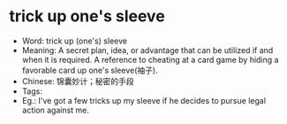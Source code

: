 # trick up one's sleeve

- Word: trick up (one's) sleeve
- Meaning: A secret plan, idea, or advantage that can be utilized if and when it is required. A reference to cheating at a card game by hiding a favorable card up one's sleeve(袖子).
- Chinese: 锦囊妙计；秘密的手段
- Tags: 
- Eg.: I've got a few tricks up my sleeve if he decides to pursue legal action against me.
